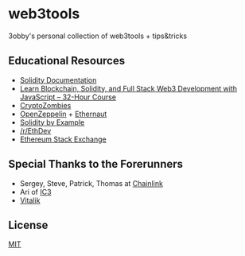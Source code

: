
# web3tools

3obby's personal collection of web3tools + tips&tricks


## Educational Resources

 - [Solidity Documentation](https://docs.soliditylang.org/en/v0.8.17/)
 - [Learn Blockchain, Solidity, and Full Stack Web3 Development with JavaScript – 32-Hour Course](https://www.youtube.com/watch?v=gyMwXuJrbJQ&t=36346s&ab_channel=freeCodeCamp.org)
 - [CryptoZombies](https://cryptozombies.io/)
 - [OpenZeppelin](https://www.openzeppelin.com/) + [Ethernaut](https://ethernaut.openzeppelin.com/)
 - [Solidity by Example](https://solidity-by-example.org/)
 - [/r/EthDev](https://www.reddit.com/r/ethdev/)
 - [Ethereum Stack Exchange](https://ethereum.stackexchange.com/)

## Special Thanks to the Forerunners
 - Sergey, Steve, Patrick, Thomas at [Chainlink](https://chain.link/)
 - Ari of [IC3](https://www.initc3.org/)
 - [Vitalik](https://vitalik.ca/)

## License

[MIT](https://choosealicense.com/licenses/mit/)


